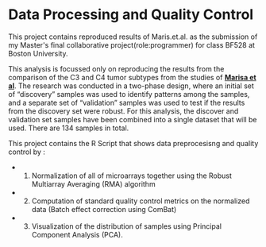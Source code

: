 # Data Processing and Quality Control
This project contains reproduced results of Maris.et.al. as the submission of my Master's final collaborative project(role:programmer) for class BF528 at Boston University.


This analysis is focussed only on reproducing the results from the comparison of the C3 and C4 tumor subtypes from the studies of **[Marisa et al](https://pubmed.ncbi.nlm.nih.gov/23700391/)**. The research was conducted in a two-phase design, where an initial set of “discovery” samples was used to identify patterns among the samples, and a separate set of “validation” samples was used to test if the results from the discovery set were robust. For this analysis, the discover and validation set samples have been combined into a single dataset that will be used. There are 134 samples in total.

This project contains the R Script that shows data preprocesisng and quality control by : 
  - 1. Normalization of all of microarrays together using the Robust Multiarray Averaging (RMA) algorithm 
  - 2. Computation of standard quality control metrics on the normalized data (Batch effect correction using ComBat)
  - 3. Visualization of the distribution of samples using Principal Component Analysis (PCA).
